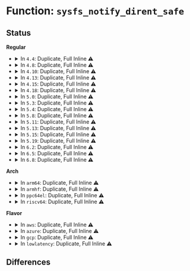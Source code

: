 # Function: <code>sysfs_notify_dirent_safe</code>

## Status
<b>Regular</b>
<ul>
<li>
<details>
<summary>In <code>4.4</code>: Duplicate, Full Inline ⚠️</summary>

**Collision:** Static Duplication

**Inline:** Full

**Transformation:** False

**Instances:**

```
In drivers/md/md.c (ffffffff8168dd42)
Location: drivers/md/md.h:555
Inline: True
Inline callers:
  - drivers/md/md.c:md_safemode_timeout
  - drivers/md/md.c:restart_array
  - drivers/md/md.c:md_wait_for_blocked_rdev
  - drivers/md/md.c:md_start_sync
  - drivers/md/md.c:md_start_sync
  - drivers/md/md.c:slot_store
  - drivers/md/md.c:slot_store
  - drivers/md/md.c:md_reap_sync_thread
  - drivers/md/md.c:action_store
  - drivers/md/md.c:md_set_readonly
  - drivers/md/md.c:md_run
  - drivers/md/md.c:md_run
  - drivers/md/md.c:md_run
  - drivers/md/md.c:do_md_stop
  - drivers/md/md.c:do_md_stop
  - drivers/md/md.c:array_state_store
  - drivers/md/md.c:add_bound_rdev
  - drivers/md/md.c:state_store
  - drivers/md/md.c:md_ioctl
```
```
In drivers/md/bitmap.c (ffffffff8169d142)
Location: drivers/md/md.h:555
Inline: True
Inline callers:
  - drivers/md/bitmap.c:bitmap_endwrite
```
</details>
</li>
<li>
<details>
<summary>In <code>4.8</code>: Duplicate, Full Inline ⚠️</summary>

**Collision:** Static Duplication

**Inline:** Full

**Transformation:** False

**Instances:**

```
In drivers/md/md.c (ffffffff816f2220)
Location: drivers/md/md.h:532
Inline: True
Inline callers:
  - drivers/md/md.c:md_wait_for_blocked_rdev
  - drivers/md/md.c:md_reap_sync_thread
  - drivers/md/md.c:md_start_sync
  - drivers/md/md.c:md_start_sync
  - drivers/md/md.c:md_ioctl
  - drivers/md/md.c:do_md_stop
  - drivers/md/md.c:do_md_stop
  - drivers/md/md.c:md_set_readonly
  - drivers/md/md.c:restart_array
  - drivers/md/md.c:md_run
  - drivers/md/md.c:md_run
  - drivers/md/md.c:md_run
  - drivers/md/md.c:md_safemode_timeout
  - drivers/md/md.c:action_store
  - drivers/md/md.c:array_state_store
  - drivers/md/md.c:array_state_store
  - drivers/md/md.c:slot_store
  - drivers/md/md.c:slot_store
  - drivers/md/md.c:state_store
  - drivers/md/md.c:add_bound_rdev
```
```
In drivers/md/bitmap.c (ffffffff816fe422)
Location: drivers/md/md.h:532
Inline: True
Inline callers:
  - drivers/md/bitmap.c:bitmap_endwrite
```
</details>
</li>
<li>
<details>
<summary>In <code>4.10</code>: Duplicate, Full Inline ⚠️</summary>

**Collision:** Static Duplication

**Inline:** Full

**Transformation:** False

**Instances:**

```
In drivers/md/md.c (ffffffff81721985)
Location: drivers/md/md.h:558
Inline: True
Inline callers:
  - drivers/md/md.c:rdev_set_badblocks
  - drivers/md/md.c:md_wait_for_blocked_rdev
  - drivers/md/md.c:md_reap_sync_thread
  - drivers/md/md.c:md_start_sync
  - drivers/md/md.c:md_start_sync
  - drivers/md/md.c:md_ioctl
  - drivers/md/md.c:do_md_stop
  - drivers/md/md.c:do_md_stop
  - drivers/md/md.c:md_set_readonly
  - drivers/md/md.c:restart_array
  - drivers/md/md.c:md_run
  - drivers/md/md.c:md_run
  - drivers/md/md.c:md_run
  - drivers/md/md.c:md_safemode_timeout
  - drivers/md/md.c:action_store
  - drivers/md/md.c:array_state_store
  - drivers/md/md.c:array_state_store
  - drivers/md/md.c:slot_store
  - drivers/md/md.c:slot_store
  - drivers/md/md.c:state_store
  - drivers/md/md.c:add_bound_rdev
```
```
In drivers/md/bitmap.c (ffffffff81730082)
Location: drivers/md/md.h:558
Inline: True
Inline callers:
  - drivers/md/bitmap.c:bitmap_endwrite
```
</details>
</li>
<li>
<details>
<summary>In <code>4.13</code>: Duplicate, Full Inline ⚠️</summary>

**Collision:** Static Duplication

**Inline:** Full

**Transformation:** False

**Instances:**

```
In drivers/md/md.c (ffffffff8173b862)
Location: drivers/md/md.h:571
Inline: True
Inline callers:
  - drivers/md/md.c:rdev_set_badblocks
  - drivers/md/md.c:md_wait_for_blocked_rdev
  - drivers/md/md.c:md_reap_sync_thread
  - drivers/md/md.c:md_start_sync
  - drivers/md/md.c:md_start_sync
  - drivers/md/md.c:md_ioctl
  - drivers/md/md.c:do_md_stop
  - drivers/md/md.c:do_md_stop
  - drivers/md/md.c:md_set_readonly
  - drivers/md/md.c:restart_array
  - drivers/md/md.c:md_run
  - drivers/md/md.c:md_run
  - drivers/md/md.c:md_run
  - drivers/md/md.c:md_safemode_timeout
  - drivers/md/md.c:action_store
  - drivers/md/md.c:array_state_store
  - drivers/md/md.c:array_state_store
  - drivers/md/md.c:slot_store
  - drivers/md/md.c:slot_store
  - drivers/md/md.c:state_store
  - drivers/md/md.c:add_bound_rdev
  - drivers/md/md.c:set_in_sync
```
```
In drivers/md/bitmap.c (ffffffff81749b72)
Location: drivers/md/md.h:571
Inline: True
Inline callers:
  - drivers/md/bitmap.c:bitmap_endwrite
```
</details>
</li>
<li>
<details>
<summary>In <code>4.15</code>: Duplicate, Full Inline ⚠️</summary>

**Collision:** Static Duplication

**Inline:** Full

**Transformation:** False

**Instances:**

```
In drivers/md/md.c (ffffffff817aba12)
Location: drivers/md/md.h:577
Inline: True
Inline callers:
  - drivers/md/md.c:rdev_set_badblocks
  - drivers/md/md.c:md_wait_for_blocked_rdev
  - drivers/md/md.c:md_reap_sync_thread
  - drivers/md/md.c:md_start_sync
  - drivers/md/md.c:md_start_sync
  - drivers/md/md.c:md_ioctl
  - drivers/md/md.c:do_md_stop
  - drivers/md/md.c:do_md_stop
  - drivers/md/md.c:md_set_readonly
  - drivers/md/md.c:restart_array
  - drivers/md/md.c:md_run
  - drivers/md/md.c:md_run
  - drivers/md/md.c:md_run
  - drivers/md/md.c:md_safemode_timeout
  - drivers/md/md.c:action_store
  - drivers/md/md.c:array_state_store
  - drivers/md/md.c:array_state_store
  - drivers/md/md.c:slot_store
  - drivers/md/md.c:slot_store
  - drivers/md/md.c:state_store
  - drivers/md/md.c:add_bound_rdev
  - drivers/md/md.c:set_in_sync
```
```
In drivers/md/md-bitmap.c (ffffffff817bbe52)
Location: drivers/md/md.h:577
Inline: True
Inline callers:
  - drivers/md/md-bitmap.c:bitmap_endwrite
```
</details>
</li>
<li>
<details>
<summary>In <code>4.18</code>: Duplicate, Full Inline ⚠️</summary>

**Collision:** Static Duplication

**Inline:** Full

**Transformation:** False

**Instances:**

```
In drivers/md/md.c (ffffffff817f3735)
Location: drivers/md/md.h:594
Inline: True
Inline callers:
  - drivers/md/md.c:rdev_set_badblocks
  - drivers/md/md.c:md_wait_for_blocked_rdev
  - drivers/md/md.c:md_reap_sync_thread
  - drivers/md/md.c:md_start_sync
  - drivers/md/md.c:md_start_sync
  - drivers/md/md.c:md_ioctl
  - drivers/md/md.c:do_md_stop
  - drivers/md/md.c:do_md_stop
  - drivers/md/md.c:md_set_readonly
  - drivers/md/md.c:restart_array
  - drivers/md/md.c:md_run
  - drivers/md/md.c:md_run
  - drivers/md/md.c:md_run
  - drivers/md/md.c:md_safemode_timeout
  - drivers/md/md.c:action_store
  - drivers/md/md.c:array_state_store
  - drivers/md/md.c:array_state_store
  - drivers/md/md.c:slot_store
  - drivers/md/md.c:slot_store
  - drivers/md/md.c:state_store
  - drivers/md/md.c:add_bound_rdev
  - drivers/md/md.c:set_in_sync
```
```
In drivers/md/md-bitmap.c (ffffffff81803742)
Location: drivers/md/md.h:594
Inline: True
Inline callers:
  - drivers/md/md-bitmap.c:bitmap_endwrite
```
</details>
</li>
<li>
<details>
<summary>In <code>5.0</code>: Duplicate, Full Inline ⚠️</summary>

**Collision:** Static Duplication

**Inline:** Full

**Transformation:** False

**Instances:**

```
In drivers/md/md.c (ffffffff8181f715)
Location: drivers/md/md.h:596
Inline: True
Inline callers:
  - drivers/md/md.c:rdev_set_badblocks
  - drivers/md/md.c:md_wait_for_blocked_rdev
  - drivers/md/md.c:md_reap_sync_thread
  - drivers/md/md.c:md_check_recovery
  - drivers/md/md.c:md_start_sync
  - drivers/md/md.c:md_start_sync
  - drivers/md/md.c:md_ioctl
  - drivers/md/md.c:do_md_stop
  - drivers/md/md.c:do_md_stop
  - drivers/md/md.c:md_set_readonly
  - drivers/md/md.c:restart_array
  - drivers/md/md.c:md_run
  - drivers/md/md.c:md_run
  - drivers/md/md.c:md_run
  - drivers/md/md.c:md_safemode_timeout
  - drivers/md/md.c:action_store
  - drivers/md/md.c:array_state_store
  - drivers/md/md.c:array_state_store
  - drivers/md/md.c:slot_store
  - drivers/md/md.c:slot_store
  - drivers/md/md.c:state_store
  - drivers/md/md.c:add_bound_rdev
  - drivers/md/md.c:set_in_sync
```
```
In drivers/md/md-bitmap.c (ffffffff8182ff32)
Location: drivers/md/md.h:596
Inline: True
Inline callers:
  - drivers/md/md-bitmap.c:md_bitmap_endwrite
```
</details>
</li>
<li>
<details>
<summary>In <code>5.3</code>: Duplicate, Full Inline ⚠️</summary>

**Collision:** Static Duplication

**Inline:** Full

**Transformation:** False

**Instances:**

```
In drivers/md/md.c (ffffffff818609a6)
Location: drivers/md/md.h:605
Inline: True
Inline callers:
  - drivers/md/md.c:rdev_set_badblocks
  - drivers/md/md.c:md_wait_for_blocked_rdev
  - drivers/md/md.c:md_reap_sync_thread
  - drivers/md/md.c:md_check_recovery
  - drivers/md/md.c:md_start_sync
  - drivers/md/md.c:md_start_sync
  - drivers/md/md.c:md_ioctl
  - drivers/md/md.c:do_md_stop
  - drivers/md/md.c:do_md_stop
  - drivers/md/md.c:md_set_readonly
  - drivers/md/md.c:restart_array
  - drivers/md/md.c:md_run
  - drivers/md/md.c:md_run
  - drivers/md/md.c:md_run
  - drivers/md/md.c:md_safemode_timeout
  - drivers/md/md.c:action_store
  - drivers/md/md.c:array_state_store
  - drivers/md/md.c:array_state_store
  - drivers/md/md.c:slot_store
  - drivers/md/md.c:slot_store
  - drivers/md/md.c:state_store
  - drivers/md/md.c:add_bound_rdev
  - drivers/md/md.c:set_in_sync
```
```
In drivers/md/md-bitmap.c (ffffffff81872669)
Location: drivers/md/md.h:605
Inline: True
Inline callers:
  - drivers/md/md-bitmap.c:md_bitmap_endwrite
```
</details>
</li>
<li>
<details>
<summary>In <code>5.4</code>: Duplicate, Full Inline ⚠️</summary>

**Collision:** Static Duplication

**Inline:** Full

**Transformation:** False

**Instances:**

```
In drivers/md/md.c (ffffffff818925d6)
Location: drivers/md/md.h:612
Inline: True
Inline callers:
  - drivers/md/md.c:rdev_set_badblocks
  - drivers/md/md.c:md_wait_for_blocked_rdev
  - drivers/md/md.c:md_reap_sync_thread
  - drivers/md/md.c:md_check_recovery
  - drivers/md/md.c:md_start_sync
  - drivers/md/md.c:md_start_sync
  - drivers/md/md.c:md_ioctl
  - drivers/md/md.c:do_md_stop
  - drivers/md/md.c:do_md_stop
  - drivers/md/md.c:md_set_readonly
  - drivers/md/md.c:restart_array
  - drivers/md/md.c:do_md_run
  - drivers/md/md.c:do_md_run
  - drivers/md/md.c:md_run
  - drivers/md/md.c:md_safemode_timeout
  - drivers/md/md.c:action_store
  - drivers/md/md.c:array_state_store
  - drivers/md/md.c:array_state_store
  - drivers/md/md.c:slot_store
  - drivers/md/md.c:slot_store
  - drivers/md/md.c:state_store
  - drivers/md/md.c:add_bound_rdev
  - drivers/md/md.c:set_in_sync
```
```
In drivers/md/md-bitmap.c (ffffffff818a4469)
Location: drivers/md/md.h:612
Inline: True
Inline callers:
  - drivers/md/md-bitmap.c:md_bitmap_endwrite
```
</details>
</li>
<li>
<details>
<summary>In <code>5.8</code>: Duplicate, Full Inline ⚠️</summary>

**Collision:** Static Duplication

**Inline:** Full

**Transformation:** False

**Instances:**

```
In drivers/md/md.c (ffffffff81963046)
Location: drivers/md/md.h:621
Inline: True
Inline callers:
  - drivers/md/md.c:rdev_set_badblocks
  - drivers/md/md.c:md_wait_for_blocked_rdev
  - drivers/md/md.c:md_reap_sync_thread
  - drivers/md/md.c:md_check_recovery
  - drivers/md/md.c:md_start_sync
  - drivers/md/md.c:md_start_sync
  - drivers/md/md.c:md_ioctl
  - drivers/md/md.c:do_md_stop
  - drivers/md/md.c:do_md_stop
  - drivers/md/md.c:md_set_readonly
  - drivers/md/md.c:restart_array
  - drivers/md/md.c:do_md_run
  - drivers/md/md.c:do_md_run
  - drivers/md/md.c:md_run
  - drivers/md/md.c:md_safemode_timeout
  - drivers/md/md.c:action_store
  - drivers/md/md.c:array_state_store
  - drivers/md/md.c:array_state_store
  - drivers/md/md.c:slot_store
  - drivers/md/md.c:slot_store
  - drivers/md/md.c:state_store
  - drivers/md/md.c:add_bound_rdev
  - drivers/md/md.c:set_in_sync
```
```
In drivers/md/md-bitmap.c (ffffffff81973804)
Location: drivers/md/md.h:621
Inline: True
Inline callers:
  - drivers/md/md-bitmap.c:md_bitmap_endwrite
```
</details>
</li>
<li>
<details>
<summary>In <code>5.11</code>: Duplicate, Full Inline ⚠️</summary>

**Collision:** Static Duplication

**Inline:** Full

**Transformation:** False

**Instances:**

```
In drivers/md/md.c (ffffffff8196a81c)
Location: drivers/md/md.h:624
Inline: True
Inline callers:
  - drivers/md/md.c:read_rdev
  - drivers/md/md.c:rdev_set_badblocks
  - drivers/md/md.c:rdev_set_badblocks
  - drivers/md/md.c:md_wait_for_blocked_rdev
  - drivers/md/md.c:md_reap_sync_thread
  - drivers/md/md.c:md_reap_sync_thread
  - drivers/md/md.c:md_check_recovery
  - drivers/md/md.c:md_start_sync
  - drivers/md/md.c:md_start_sync
  - drivers/md/md.c:remove_and_add_spares
  - drivers/md/md.c:md_do_sync
  - drivers/md/md.c:md_do_sync
  - drivers/md/md.c:md_do_sync
  - drivers/md/md.c:md_ioctl
  - drivers/md/md.c:do_md_stop
  - drivers/md/md.c:do_md_stop
  - drivers/md/md.c:md_set_readonly
  - drivers/md/md.c:restart_array
  - drivers/md/md.c:do_md_run
  - drivers/md/md.c:do_md_run
  - drivers/md/md.c:do_md_run
  - drivers/md/md.c:md_run
  - drivers/md/md.c:md_safemode_timeout
  - drivers/md/md.c:action_store
  - drivers/md/md.c:action_store
  - drivers/md/md.c:array_state_store
  - drivers/md/md.c:array_state_store
  - drivers/md/md.c:level_store
  - drivers/md/md.c:slot_store
  - drivers/md/md.c:slot_store
  - drivers/md/md.c:state_store
  - drivers/md/md.c:add_bound_rdev
  - drivers/md/md.c:set_in_sync
```
```
In drivers/md/md-bitmap.c (ffffffff81978704)
Location: drivers/md/md.h:624
Inline: True
Inline callers:
  - drivers/md/md-bitmap.c:md_bitmap_endwrite
```
</details>
</li>
<li>
<details>
<summary>In <code>5.13</code>: Duplicate, Full Inline ⚠️</summary>

**Collision:** Static Duplication

**Inline:** Full

**Transformation:** False

**Instances:**

```
In drivers/md/md.c (ffffffff8194e62c)
Location: drivers/md/md.h:623
Inline: True
Inline callers:
  - drivers/md/md.c:read_rdev
  - drivers/md/md.c:rdev_set_badblocks
  - drivers/md/md.c:rdev_set_badblocks
  - drivers/md/md.c:md_wait_for_blocked_rdev
  - drivers/md/md.c:md_reap_sync_thread
  - drivers/md/md.c:md_reap_sync_thread
  - drivers/md/md.c:md_check_recovery
  - drivers/md/md.c:md_start_sync
  - drivers/md/md.c:md_start_sync
  - drivers/md/md.c:remove_and_add_spares
  - drivers/md/md.c:md_do_sync
  - drivers/md/md.c:md_do_sync
  - drivers/md/md.c:md_do_sync
  - drivers/md/md.c:md_ioctl
  - drivers/md/md.c:do_md_stop
  - drivers/md/md.c:do_md_stop
  - drivers/md/md.c:md_set_readonly
  - drivers/md/md.c:restart_array
  - drivers/md/md.c:do_md_run
  - drivers/md/md.c:do_md_run
  - drivers/md/md.c:do_md_run
  - drivers/md/md.c:md_run
  - drivers/md/md.c:md_safemode_timeout
  - drivers/md/md.c:action_store
  - drivers/md/md.c:action_store
  - drivers/md/md.c:array_state_store
  - drivers/md/md.c:array_state_store
  - drivers/md/md.c:level_store
  - drivers/md/md.c:slot_store
  - drivers/md/md.c:slot_store
  - drivers/md/md.c:state_store
  - drivers/md/md.c:add_bound_rdev
  - drivers/md/md.c:set_in_sync
```
```
In drivers/md/md-bitmap.c (ffffffff8195d4e4)
Location: drivers/md/md.h:623
Inline: True
Inline callers:
  - drivers/md/md-bitmap.c:md_bitmap_endwrite
```
</details>
</li>
<li>
<details>
<summary>In <code>5.15</code>: Duplicate, Full Inline ⚠️</summary>

**Collision:** Static Duplication

**Inline:** Full

**Transformation:** False

**Instances:**

```
In drivers/md/md.c (ffffffff819f3a2f)
Location: drivers/md/md.h:624
Inline: True
Inline callers:
  - drivers/md/md.c:read_rdev
  - drivers/md/md.c:rdev_set_badblocks
  - drivers/md/md.c:rdev_set_badblocks
  - drivers/md/md.c:md_wait_for_blocked_rdev
  - drivers/md/md.c:md_reap_sync_thread
  - drivers/md/md.c:md_reap_sync_thread
  - drivers/md/md.c:md_check_recovery
  - drivers/md/md.c:md_start_sync
  - drivers/md/md.c:md_start_sync
  - drivers/md/md.c:remove_and_add_spares
  - drivers/md/md.c:md_do_sync
  - drivers/md/md.c:md_do_sync
  - drivers/md/md.c:md_do_sync
  - drivers/md/md.c:md_ioctl
  - drivers/md/md.c:do_md_stop
  - drivers/md/md.c:do_md_stop
  - drivers/md/md.c:md_set_readonly
  - drivers/md/md.c:restart_array
  - drivers/md/md.c:do_md_run
  - drivers/md/md.c:do_md_run
  - drivers/md/md.c:do_md_run
  - drivers/md/md.c:md_run
  - drivers/md/md.c:md_safemode_timeout
  - drivers/md/md.c:action_store
  - drivers/md/md.c:action_store
  - drivers/md/md.c:array_state_store
  - drivers/md/md.c:array_state_store
  - drivers/md/md.c:level_store
  - drivers/md/md.c:slot_store
  - drivers/md/md.c:slot_store
  - drivers/md/md.c:state_store
  - drivers/md/md.c:add_bound_rdev
  - drivers/md/md.c:set_in_sync
```
```
In drivers/md/md-bitmap.c (ffffffff81a02d44)
Location: drivers/md/md.h:624
Inline: True
Inline callers:
  - drivers/md/md-bitmap.c:md_bitmap_endwrite
```
</details>
</li>
<li>
<details>
<summary>In <code>5.19</code>: Duplicate, Full Inline ⚠️</summary>

**Collision:** Static Duplication

**Inline:** Full

**Transformation:** False

**Instances:**

```
In drivers/md/md.c (ffffffff81b5d732)
Location: drivers/md/md.h:632
Inline: True
Inline callers:
  - drivers/md/md.c:read_rdev
  - drivers/md/md.c:rdev_set_badblocks
  - drivers/md/md.c:rdev_set_badblocks
  - drivers/md/md.c:md_wait_for_blocked_rdev
  - drivers/md/md.c:md_reap_sync_thread
  - drivers/md/md.c:md_reap_sync_thread
  - drivers/md/md.c:md_reap_sync_thread
  - drivers/md/md.c:md_check_recovery
  - drivers/md/md.c:md_start_sync
  - drivers/md/md.c:md_start_sync
  - drivers/md/md.c:remove_and_add_spares
  - drivers/md/md.c:md_do_sync
  - drivers/md/md.c:md_do_sync
  - drivers/md/md.c:md_do_sync
  - drivers/md/md.c:md_write_start
  - drivers/md/md.c:md_ioctl
  - drivers/md/md.c:do_md_stop
  - drivers/md/md.c:do_md_stop
  - drivers/md/md.c:md_set_readonly
  - drivers/md/md.c:restart_array
  - drivers/md/md.c:do_md_run
  - drivers/md/md.c:do_md_run
  - drivers/md/md.c:do_md_run
  - drivers/md/md.c:md_run
  - drivers/md/md.c:md_safemode_timeout
  - drivers/md/md.c:action_store
  - drivers/md/md.c:action_store
  - drivers/md/md.c:array_state_store
  - drivers/md/md.c:array_state_store
  - drivers/md/md.c:level_store
  - drivers/md/md.c:slot_store
  - drivers/md/md.c:slot_store
  - drivers/md/md.c:state_store
  - drivers/md/md.c:add_bound_rdev
  - drivers/md/md.c:set_in_sync
```
```
In drivers/md/md-bitmap.c (ffffffff81b6a6a5)
Location: drivers/md/md.h:632
Inline: True
Inline callers:
  - drivers/md/md-bitmap.c:md_bitmap_cond_end_sync
  - drivers/md/md-bitmap.c:md_bitmap_endwrite
```
</details>
</li>
<li>
<details>
<summary>In <code>6.2</code>: Duplicate, Full Inline ⚠️</summary>

**Collision:** Static Duplication

**Inline:** Full

**Transformation:** False

**Instances:**

```
In drivers/md/md.c (ffffffff81cf7625)
Location: drivers/md/md.h:649
Inline: True
Inline callers:
  - drivers/md/md.c:read_rdev
  - drivers/md/md.c:rdev_set_badblocks
  - drivers/md/md.c:rdev_set_badblocks
  - drivers/md/md.c:md_wait_for_blocked_rdev
  - drivers/md/md.c:md_reap_sync_thread
  - drivers/md/md.c:md_reap_sync_thread
  - drivers/md/md.c:md_reap_sync_thread
  - drivers/md/md.c:md_check_recovery
  - drivers/md/md.c:md_start_sync
  - drivers/md/md.c:md_start_sync
  - drivers/md/md.c:remove_and_add_spares
  - drivers/md/md.c:md_do_sync
  - drivers/md/md.c:md_do_sync
  - drivers/md/md.c:md_do_sync
  - drivers/md/md.c:md_write_start
  - drivers/md/md.c:md_ioctl
  - drivers/md/md.c:do_md_stop
  - drivers/md/md.c:do_md_stop
  - drivers/md/md.c:md_set_readonly
  - drivers/md/md.c:restart_array
  - drivers/md/md.c:do_md_run
  - drivers/md/md.c:do_md_run
  - drivers/md/md.c:do_md_run
  - drivers/md/md.c:md_run
  - drivers/md/md.c:md_safemode_timeout
  - drivers/md/md.c:action_store
  - drivers/md/md.c:action_store
  - drivers/md/md.c:array_state_store
  - drivers/md/md.c:array_state_store
  - drivers/md/md.c:level_store
  - drivers/md/md.c:slot_store
  - drivers/md/md.c:slot_store
  - drivers/md/md.c:state_store
  - drivers/md/md.c:add_bound_rdev
  - drivers/md/md.c:set_in_sync
```
```
In drivers/md/md-bitmap.c (ffffffff81d064e5)
Location: drivers/md/md.h:649
Inline: True
Inline callers:
  - drivers/md/md-bitmap.c:md_bitmap_cond_end_sync
  - drivers/md/md-bitmap.c:md_bitmap_endwrite
```
</details>
</li>
<li>
<details>
<summary>In <code>6.5</code>: Duplicate, Full Inline ⚠️</summary>

**Collision:** Static Duplication

**Inline:** Full

**Transformation:** False

**Instances:**

```
In drivers/md/md.c (ffffffff81d5ef1d)
Location: drivers/md/md.h:671
Inline: True
Inline callers:
  - drivers/md/md.c:read_rdev
  - drivers/md/md.c:rdev_set_badblocks
  - drivers/md/md.c:rdev_set_badblocks
  - drivers/md/md.c:md_wait_for_blocked_rdev
  - drivers/md/md.c:md_reap_sync_thread
  - drivers/md/md.c:md_reap_sync_thread
  - drivers/md/md.c:md_reap_sync_thread
  - drivers/md/md.c:md_check_recovery
  - drivers/md/md.c:md_start_sync
  - drivers/md/md.c:md_start_sync
  - drivers/md/md.c:remove_and_add_spares
  - drivers/md/md.c:md_do_sync
  - drivers/md/md.c:md_do_sync
  - drivers/md/md.c:md_do_sync
  - drivers/md/md.c:md_write_start
  - drivers/md/md.c:md_ioctl
  - drivers/md/md.c:do_md_stop
  - drivers/md/md.c:do_md_stop
  - drivers/md/md.c:md_set_readonly
  - drivers/md/md.c:restart_array
  - drivers/md/md.c:do_md_run
  - drivers/md/md.c:do_md_run
  - drivers/md/md.c:do_md_run
  - drivers/md/md.c:md_run
  - drivers/md/md.c:md_safemode_timeout
  - drivers/md/md.c:action_store
  - drivers/md/md.c:action_store
  - drivers/md/md.c:array_state_store
  - drivers/md/md.c:array_state_store
  - drivers/md/md.c:level_store
  - drivers/md/md.c:slot_store
  - drivers/md/md.c:slot_store
  - drivers/md/md.c:state_store
  - drivers/md/md.c:add_bound_rdev
  - drivers/md/md.c:set_in_sync
```
```
In drivers/md/md-bitmap.c (ffffffff81d6f565)
Location: drivers/md/md.h:671
Inline: True
Inline callers:
  - drivers/md/md-bitmap.c:md_bitmap_cond_end_sync
  - drivers/md/md-bitmap.c:md_bitmap_endwrite
```
</details>
</li>
<li>
<details>
<summary>In <code>6.8</code>: Duplicate, Full Inline ⚠️</summary>

**Collision:** Static Duplication

**Inline:** Full

**Transformation:** False

**Instances:**

```
In drivers/md/md.c (ffffffff81e1618d)
Location: drivers/md/md.h:652
Inline: True
Inline callers:
  - drivers/md/md.c:read_rdev
  - drivers/md/md.c:rdev_set_badblocks
  - drivers/md/md.c:rdev_set_badblocks
  - drivers/md/md.c:md_wait_for_blocked_rdev
  - drivers/md/md.c:md_reap_sync_thread
  - drivers/md/md.c:md_reap_sync_thread
  - drivers/md/md.c:md_reap_sync_thread
  - drivers/md/md.c:md_start_sync
  - drivers/md/md.c:md_start_sync
  - drivers/md/md.c:remove_and_add_spares
  - drivers/md/md.c:md_do_sync
  - drivers/md/md.c:md_do_sync
  - drivers/md/md.c:md_do_sync
  - drivers/md/md.c:md_write_start
  - drivers/md/md.c:md_ioctl
  - drivers/md/md.c:do_md_stop
  - drivers/md/md.c:do_md_stop
  - drivers/md/md.c:md_set_readonly
  - drivers/md/md.c:restart_array
  - drivers/md/md.c:do_md_run
  - drivers/md/md.c:do_md_run
  - drivers/md/md.c:do_md_run
  - drivers/md/md.c:md_run
  - drivers/md/md.c:md_safemode_timeout
  - drivers/md/md.c:action_store
  - drivers/md/md.c:action_store
  - drivers/md/md.c:array_state_store
  - drivers/md/md.c:array_state_store
  - drivers/md/md.c:level_store
  - drivers/md/md.c:slot_store
  - drivers/md/md.c:slot_store
  - drivers/md/md.c:state_store
  - drivers/md/md.c:add_bound_rdev
  - drivers/md/md.c:set_in_sync
```
```
In drivers/md/md-bitmap.c (ffffffff81e26845)
Location: drivers/md/md.h:652
Inline: True
Inline callers:
  - drivers/md/md-bitmap.c:md_bitmap_cond_end_sync
  - drivers/md/md-bitmap.c:md_bitmap_endwrite
```
</details>
</li>
</ul>
<b>Arch</b>
<ul>
<li>
<details>
<summary>In <code>arm64</code>: Duplicate, Full Inline ⚠️</summary>

**Collision:** Static Duplication

**Inline:** Full

**Transformation:** False

**Instances:**

```
In drivers/md/md.c (ffff800010ae8d48)
Location: drivers/md/md.h:612
Inline: True
Inline callers:
  - drivers/md/md.c:rdev_set_badblocks
  - drivers/md/md.c:md_wait_for_blocked_rdev
  - drivers/md/md.c:md_reap_sync_thread
  - drivers/md/md.c:md_start_sync
  - drivers/md/md.c:md_start_sync
  - drivers/md/md.c:md_ioctl
  - drivers/md/md.c:do_md_stop
  - drivers/md/md.c:do_md_stop
  - drivers/md/md.c:md_set_readonly
  - drivers/md/md.c:restart_array
  - drivers/md/md.c:do_md_run
  - drivers/md/md.c:do_md_run
  - drivers/md/md.c:md_run
  - drivers/md/md.c:md_safemode_timeout
  - drivers/md/md.c:action_store
  - drivers/md/md.c:array_state_store
  - drivers/md/md.c:array_state_store
  - drivers/md/md.c:slot_store
  - drivers/md/md.c:slot_store
  - drivers/md/md.c:state_store
  - drivers/md/md.c:add_bound_rdev
  - drivers/md/md.c:set_in_sync
```
```
In drivers/md/md-bitmap.c (ffff800010af7e00)
Location: drivers/md/md.h:612
Inline: True
Inline callers:
  - drivers/md/md-bitmap.c:md_bitmap_endwrite
```
</details>
</li>
<li>
<details>
<summary>In <code>armhf</code>: Duplicate, Full Inline ⚠️</summary>

**Collision:** Static Duplication

**Inline:** Full

**Transformation:** False

**Instances:**

```
In drivers/md/md.c (c0bcc498)
Location: drivers/md/md.h:612
Inline: True
Inline callers:
  - drivers/md/md.c:rdev_set_badblocks
  - drivers/md/md.c:md_wait_for_blocked_rdev
  - drivers/md/md.c:md_reap_sync_thread
  - drivers/md/md.c:md_check_recovery
  - drivers/md/md.c:md_start_sync
  - drivers/md/md.c:md_start_sync
  - drivers/md/md.c:md_ioctl
  - drivers/md/md.c:do_md_stop
  - drivers/md/md.c:do_md_stop
  - drivers/md/md.c:md_set_readonly
  - drivers/md/md.c:restart_array
  - drivers/md/md.c:do_md_run
  - drivers/md/md.c:do_md_run
  - drivers/md/md.c:md_run
  - drivers/md/md.c:md_safemode_timeout
  - drivers/md/md.c:action_store
  - drivers/md/md.c:array_state_store
  - drivers/md/md.c:array_state_store
  - drivers/md/md.c:slot_store
  - drivers/md/md.c:slot_store
  - drivers/md/md.c:state_store
  - drivers/md/md.c:add_bound_rdev
  - drivers/md/md.c:set_in_sync
```
```
In drivers/md/md-bitmap.c (c0bd76dc)
Location: drivers/md/md.h:612
Inline: True
Inline callers:
  - drivers/md/md-bitmap.c:md_bitmap_endwrite
```
</details>
</li>
<li>
<details>
<summary>In <code>ppc64el</code>: Duplicate, Full Inline ⚠️</summary>

**Collision:** Static Duplication

**Inline:** Full

**Transformation:** False

**Instances:**

```
In drivers/md/md.c (c000000000bcda68)
Location: drivers/md/md.h:612
Inline: True
Inline callers:
  - drivers/md/md.c:rdev_set_badblocks
  - drivers/md/md.c:md_wait_for_blocked_rdev
  - drivers/md/md.c:md_reap_sync_thread
  - drivers/md/md.c:md_check_recovery
  - drivers/md/md.c:md_start_sync
  - drivers/md/md.c:md_start_sync
  - drivers/md/md.c:md_ioctl
  - drivers/md/md.c:do_md_stop
  - drivers/md/md.c:do_md_stop
  - drivers/md/md.c:md_set_readonly
  - drivers/md/md.c:restart_array
  - drivers/md/md.c:do_md_run
  - drivers/md/md.c:do_md_run
  - drivers/md/md.c:md_run
  - drivers/md/md.c:md_safemode_timeout
  - drivers/md/md.c:action_store
  - drivers/md/md.c:array_state_store
  - drivers/md/md.c:array_state_store
  - drivers/md/md.c:slot_store
  - drivers/md/md.c:slot_store
  - drivers/md/md.c:state_store
  - drivers/md/md.c:add_bound_rdev
  - drivers/md/md.c:set_in_sync
```
```
In drivers/md/md-bitmap.c (c000000000be6d40)
Location: drivers/md/md.h:612
Inline: True
Inline callers:
  - drivers/md/md-bitmap.c:md_bitmap_endwrite
```
</details>
</li>
<li>
<details>
<summary>In <code>riscv64</code>: Duplicate, Full Inline ⚠️</summary>

**Collision:** Static Duplication

**Inline:** Full

**Transformation:** False

**Instances:**

```
In drivers/md/md.c (ffffffe0006dadd4)
Location: drivers/md/md.h:612
Inline: True
Inline callers:
  - drivers/md/md.c:rdev_set_badblocks
  - drivers/md/md.c:md_wait_for_blocked_rdev
  - drivers/md/md.c:md_reap_sync_thread
  - drivers/md/md.c:md_start_sync
  - drivers/md/md.c:md_start_sync
  - drivers/md/md.c:md_ioctl
  - drivers/md/md.c:do_md_stop
  - drivers/md/md.c:do_md_stop
  - drivers/md/md.c:md_set_readonly
  - drivers/md/md.c:restart_array
  - drivers/md/md.c:do_md_run
  - drivers/md/md.c:do_md_run
  - drivers/md/md.c:md_run
  - drivers/md/md.c:md_safemode_timeout
  - drivers/md/md.c:action_store
  - drivers/md/md.c:array_state_store
  - drivers/md/md.c:array_state_store
  - drivers/md/md.c:slot_store
  - drivers/md/md.c:slot_store
  - drivers/md/md.c:state_store
  - drivers/md/md.c:add_bound_rdev
  - drivers/md/md.c:set_in_sync
```
```
In drivers/md/md-bitmap.c (ffffffe0006ead3c)
Location: drivers/md/md.h:612
Inline: True
Inline callers:
  - drivers/md/md-bitmap.c:md_bitmap_endwrite
```
</details>
</li>
</ul>
<b>Flavor</b>
<ul>
<li>
<details>
<summary>In <code>aws</code>: Duplicate, Full Inline ⚠️</summary>

**Collision:** Static Duplication

**Inline:** Full

**Transformation:** False

**Instances:**

```
In drivers/md/md.c (ffffffff81838456)
Location: drivers/md/md.h:612
Inline: True
Inline callers:
  - drivers/md/md.c:rdev_set_badblocks
  - drivers/md/md.c:md_wait_for_blocked_rdev
  - drivers/md/md.c:md_reap_sync_thread
  - drivers/md/md.c:md_check_recovery
  - drivers/md/md.c:md_start_sync
  - drivers/md/md.c:md_start_sync
  - drivers/md/md.c:md_ioctl
  - drivers/md/md.c:do_md_stop
  - drivers/md/md.c:do_md_stop
  - drivers/md/md.c:md_set_readonly
  - drivers/md/md.c:restart_array
  - drivers/md/md.c:do_md_run
  - drivers/md/md.c:do_md_run
  - drivers/md/md.c:md_run
  - drivers/md/md.c:md_safemode_timeout
  - drivers/md/md.c:action_store
  - drivers/md/md.c:array_state_store
  - drivers/md/md.c:array_state_store
  - drivers/md/md.c:slot_store
  - drivers/md/md.c:slot_store
  - drivers/md/md.c:state_store
  - drivers/md/md.c:add_bound_rdev
  - drivers/md/md.c:set_in_sync
```
```
In drivers/md/md-bitmap.c (ffffffff8184a2e9)
Location: drivers/md/md.h:612
Inline: True
Inline callers:
  - drivers/md/md-bitmap.c:md_bitmap_endwrite
```
</details>
</li>
<li>
<details>
<summary>In <code>azure</code>: Duplicate, Full Inline ⚠️</summary>

**Collision:** Static Duplication

**Inline:** Full

**Transformation:** False

**Instances:**

```
In drivers/md/md.c (ffffffff817ffac6)
Location: drivers/md/md.h:612
Inline: True
Inline callers:
  - drivers/md/md.c:rdev_set_badblocks
  - drivers/md/md.c:md_wait_for_blocked_rdev
  - drivers/md/md.c:md_reap_sync_thread
  - drivers/md/md.c:md_check_recovery
  - drivers/md/md.c:md_start_sync
  - drivers/md/md.c:md_start_sync
  - drivers/md/md.c:md_ioctl
  - drivers/md/md.c:do_md_stop
  - drivers/md/md.c:do_md_stop
  - drivers/md/md.c:md_set_readonly
  - drivers/md/md.c:restart_array
  - drivers/md/md.c:do_md_run
  - drivers/md/md.c:do_md_run
  - drivers/md/md.c:md_run
  - drivers/md/md.c:md_safemode_timeout
  - drivers/md/md.c:action_store
  - drivers/md/md.c:array_state_store
  - drivers/md/md.c:array_state_store
  - drivers/md/md.c:slot_store
  - drivers/md/md.c:slot_store
  - drivers/md/md.c:state_store
  - drivers/md/md.c:add_bound_rdev
  - drivers/md/md.c:set_in_sync
```
```
In drivers/md/md-bitmap.c (ffffffff81811929)
Location: drivers/md/md.h:612
Inline: True
Inline callers:
  - drivers/md/md-bitmap.c:md_bitmap_endwrite
```
</details>
</li>
<li>
<details>
<summary>In <code>gcp</code>: Duplicate, Full Inline ⚠️</summary>

**Collision:** Static Duplication

**Inline:** Full

**Transformation:** False

**Instances:**

```
In drivers/md/md.c (ffffffff81887a86)
Location: drivers/md/md.h:612
Inline: True
Inline callers:
  - drivers/md/md.c:rdev_set_badblocks
  - drivers/md/md.c:md_wait_for_blocked_rdev
  - drivers/md/md.c:md_reap_sync_thread
  - drivers/md/md.c:md_check_recovery
  - drivers/md/md.c:md_start_sync
  - drivers/md/md.c:md_start_sync
  - drivers/md/md.c:md_ioctl
  - drivers/md/md.c:do_md_stop
  - drivers/md/md.c:do_md_stop
  - drivers/md/md.c:md_set_readonly
  - drivers/md/md.c:restart_array
  - drivers/md/md.c:do_md_run
  - drivers/md/md.c:do_md_run
  - drivers/md/md.c:md_run
  - drivers/md/md.c:md_safemode_timeout
  - drivers/md/md.c:action_store
  - drivers/md/md.c:array_state_store
  - drivers/md/md.c:array_state_store
  - drivers/md/md.c:slot_store
  - drivers/md/md.c:slot_store
  - drivers/md/md.c:state_store
  - drivers/md/md.c:add_bound_rdev
  - drivers/md/md.c:set_in_sync
```
```
In drivers/md/md-bitmap.c (ffffffff81899919)
Location: drivers/md/md.h:612
Inline: True
Inline callers:
  - drivers/md/md-bitmap.c:md_bitmap_endwrite
```
</details>
</li>
<li>
<details>
<summary>In <code>lowlatency</code>: Duplicate, Full Inline ⚠️</summary>

**Collision:** Static Duplication

**Inline:** Full

**Transformation:** False

**Instances:**

```
In drivers/md/md.c (ffffffff818a3db6)
Location: drivers/md/md.h:612
Inline: True
Inline callers:
  - drivers/md/md.c:rdev_set_badblocks
  - drivers/md/md.c:md_wait_for_blocked_rdev
  - drivers/md/md.c:md_reap_sync_thread
  - drivers/md/md.c:md_check_recovery
  - drivers/md/md.c:md_start_sync
  - drivers/md/md.c:md_start_sync
  - drivers/md/md.c:md_ioctl
  - drivers/md/md.c:do_md_stop
  - drivers/md/md.c:do_md_stop
  - drivers/md/md.c:md_set_readonly
  - drivers/md/md.c:restart_array
  - drivers/md/md.c:do_md_run
  - drivers/md/md.c:do_md_run
  - drivers/md/md.c:md_run
  - drivers/md/md.c:md_safemode_timeout
  - drivers/md/md.c:action_store
  - drivers/md/md.c:array_state_store
  - drivers/md/md.c:array_state_store
  - drivers/md/md.c:slot_store
  - drivers/md/md.c:slot_store
  - drivers/md/md.c:state_store
  - drivers/md/md.c:add_bound_rdev
  - drivers/md/md.c:set_in_sync
```
```
In drivers/md/md-bitmap.c (ffffffff818b5459)
Location: drivers/md/md.h:612
Inline: True
Inline callers:
  - drivers/md/md-bitmap.c:md_bitmap_endwrite
```
</details>
</li>
</ul>

## Differences
